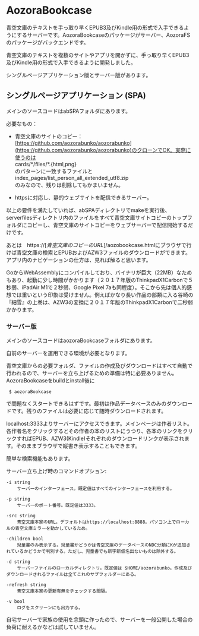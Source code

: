 # AozoraBookcase

青空文庫のテキストを手っ取り早くEPUB3及びKindle用の形式で入手できるようにするサーバーです。AozoraBookcaseのパッケージがサーバー、AozoraFSのパッケージがバックエンドです。


青空文庫のテキストを複数のサイトやアプリを開かずに、手っ取り早くEPUB3及びKindle用の形式で入手できるように開発しました。

シングルページアプリケーション版とサーバー版があります。

## シングルページアプリケーション (SPA)

メインのソースコードはabSPAフォルダにあります。

必要なもの：
- 青空文庫のサイトのコピー：[https://github.com/aozorabunko/aozorabunko](https://github.com/aozorabunko/aozorabunko)のクローンでOK。実際に使うのは  
cards/\*/files/\*.{html,png}   
のパターンに一致するファイルと  
index_pages/list_person_all_extended_utf8.zip   
のみなので、残りは削除してもかまいません。

- httpsに対応し、静的ウェブサイトを配信できるサーバー。

以上の要件を満たしていれば、abSPAディレクトリでmakeを実行後、serverfilesディレクトリ内のファイルをすべて青空文庫サイトコピーのトップフォルダにコピーし、青空文庫のサイトコピーをウェブサーバーで配信開始するだけです。

あとは　https://\[*青空文庫のコピーのURL*\]/aozobookcase.htmlにブラウザで行けば青空文庫の検索とEPUBおよびAZW3ファイルのダウンロードができます。アプリ内のナビゲーションの仕方は、見れば解ると思います。

GoからWebAssemblyにコンパイルしており、バイナリが巨大（22MB）なためもあり、起動に少し時間がかかります（２０１７年版のThinkpadX1Carbonで５秒弱、iPadAir M1で２秒弱、Google Pixel 7aも同程度）。そこから先は個人的感想では重いという印象は受けません。例えばかなり長い作品の部類に入る谷崎の『細雪』の上巻は、AZW3の変換に２０１７年版のThinkpadX1Carbonで二秒弱かかります。


### サーバー版

メインのソースコードはaozoraBookcaseフォルダにあります。

自前のサーバーを運用できる環境が必要となります。

青空文庫からの必要フォルダ、ファイルの作成及びダウンロードはすべて自動で行われるので、サーバーを立ち上げるための準備は特に必要ありません。AozoraBookcaseをbuildとinstall後に

     $ aozoraBookcase

で問題なくスタートできるはずです。最初は作品データベースのみのダウンロードです。残りのファイルは必要に応じて随時ダウンロードされます。

localhost:3333よりサーバーにアクセスできます。メインページは作者リスト。各作者名をクリックするとその作者の本のリストにうつり、各本のリンクをクリックすればEPUB、AZW3(Kindle)それぞれのダウンロードリンクが表示されます。そのままブラウザで縦書き表示することもできます。

簡単な検索機能もあります。

サーバー立ち上げ時のコマンドオプション:

	
	-i string
	  	サーバーのインターフェース。既定値はすべてのインターフェースを利用する。

	-p string
	  	サーバーのポート番号。既定値は3333。

	-src string
		青空文庫本家のURL。デフォルトはhttps://localhost:8888。パソコン上でローカルの青空文庫ミラーを動かしているため。
		
	-children bool
	  	児童書のみ表示する。児童書かどうかは青空文庫のデータベースのNDC分類にKが追加されているかどうかで判別する。ただし、児童書でも新字新仮名出ないものは除外する。

	-d string
	  	サーバーファイルのローカルディレクトリ。既定値は $HOME/aozorabunko。作成及びダウンロードされるファイルは全てこれのサブフォルダーにある。
	
	-refresh string
	  	青空文庫本家の更新有無をチェックする間隔。

	-v bool
        ログをスクリーンにも出力する。


自宅サーバーで家族の使用を念頭に作ったので、サーバーを一般公開した場合の負荷に耐えるかなどは試していません。





